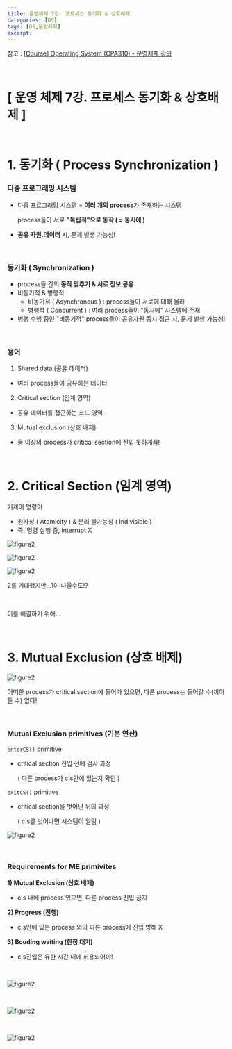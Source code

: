 ```yaml
---
title: 운영체제 7강. 프로세스 동기화 & 상호배제 
categories: [OS]
tags: [OS,운영체제]
excerpt: 
---
```


참고 : [[Course\] Operating System (CPA310) - 운영체제 강의](https://www.youtube.com/playlist?list=PLBrGAFAIyf5rby7QylRc6JxU5lzQ9c4tN)

<br>

# [ 운영 체제 7강. 프로세스 동기화 & 상호배제 ]

<br>

# 1. 동기화 ( Process Synchronization )

### 다중 프로그래밍 시스템

- 다중 프로그래밍 시스템 = **여러 개의 process**가 존재하는 시스템

  process들이 서로 **"독립적"으로 동작 ( = 동시에 )**

- **공유 자원.데이터** 시, 문제 발생 가능성!

<br>

### 동기화 ( Synchronization )

- process들 간의 **동작 맞추기 & 서로 정보 공유**
- 비동기적 & 병행적
  - 비동기적 ( Asynchronous ) : process들이 서로에 대해 몰라
  - 병행적 ( Concurrent ) : 여러 process들이 "동시에" 시스템에 존재
- 병행 수행 중인 "비동기적" process들이 공유자원 동시 접근 시, 문제 발생 가능성!

<br>

### 용어

1) Shared data (공유 데이터)

- 여러 process들이 공유하는 데이터

2) Critical section (임계 영역)

- 공유 데이터를 접근하는 코드 영역

3) Mutual exclusion (상호 배제)

- 둘 이상의 process가 critical section에 진입 못하게끔!

<br>

# 2. Critical Section (임계 영역)

기계어 명령어

- 원자성 ( Atomicity ) & 분리 불가능성 ( Indivisible )
- 즉, 명령 실행 중, interrupt X

![figure2](/assets/img/os/img37.png)

![figure2](/assets/img/os/img38.png)

![figure2](/assets/img/os/img39.png)

2를 기대했지만...1이 나올수도!?

<br>

이를 해결하기 위해...

<br>

# 3. Mutual Exclusion (상호 배제)

![figure2](/assets/img/os/img40.png)

어떠한 process가 critical section에 들어가 있으면, 다른 process는 들어갈 수(끼어들 수) 없다!

<br>

### Mutual Exclusion primitives (기본 연산)

`enterCS()` primitive

- critical section 진입 전에 검사 과정

  ( 다른 process가 c.s안에 있는지 확인 )

`exitCS()` primitive

- critical section을 벗어난 뒤의 과정

  ( c.s를 벗어나면 시스템이 알림 )

![figure2](/assets/img/os/img41.png)

<br>

### Requirements for ME primivites

**1) Mutual Exclusion (상호 배제)**

- c.s 내에 process 있으면, 다른 process 진입 금지

**2) Progress (진행)**

- c.s안에 있는 process 외의 다른 process에 진입 방해 X

**3) Bouding waiting (한정 대기)**

- c.s진입은 유한 시간 내에 허용되어야!

<br>

![figure2](/assets/img/os/img42.png)

<br>

![figure2](/assets/img/os/img43.png)

<br>

![figure2](/assets/img/os/img44.png)